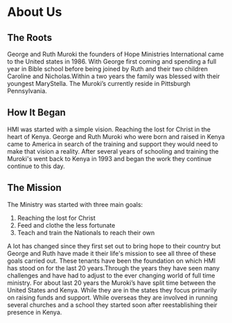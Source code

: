 # About Us

## The Roots

George and Ruth Muroki the founders of Hope Ministries International came to the United states in 1986. With George first coming and spending a full year in Bible school before being joined by Ruth and their two children Caroline and Nicholas.Within a two years the family was blessed with their youngest MaryStella. The Muroki’s currently reside in Pittsburgh Pennsylvania. 

## How It Began

HMI was started with a simple vision. Reaching the lost for Christ in the heart of Kenya. George and Ruth Muroki who were born and raised in Kenya came to America in search of the training and support they would need to make that vision a reality. After several years of schooling and training the Muroki's went back to Kenya in 1993 and began the work they continue continue to this day. 

## The Mission

The Ministry was started with three main goals:

1. Reaching the lost for Christ
2. Feed and clothe the less fortunate 
3. Teach and train the Nationals to reach their own

A lot has changed since they first set out to bring hope to their country but George and Ruth have made it their life's mission to see all three of these goals carried out. These tenants have been the foundation on which HMI has stood on for the last 20 years.Through the years they have seen many challenges and have had to adjust to the ever changing world of full time ministry. For about last 20 years the Muroki’s have split time between the United States and Kenya. While they are in the states they focus primarily on raising funds and support. While overseas they are involved in running several churches and a school they started soon after reestablishing their presence in Kenya. 

